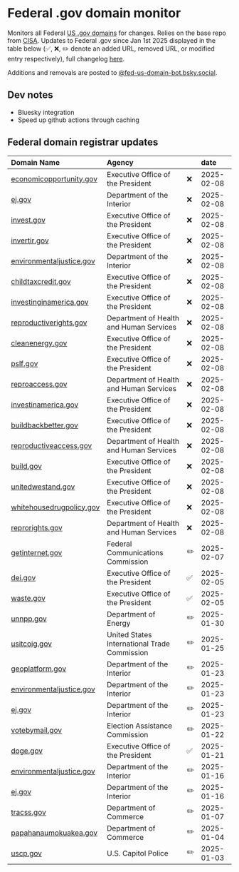 # Federal .gov domain monitor

Monitors all Federal [US .gov domains](https://get.gov/) for changes. Relies on the base repo from [CISA](https://github.com/cisagov/dotgov-data). Updates to Federal .gov since Jan 1st 2025 displayed in the table below (✅, ❌, ✏️ denote an added URL, removed URL, or modified entry respectively), full changelog [here](data/all_federal_us_domain_changes.csv).

Additions and removals are posted to [@fed-us-domain-bot.bsky.social](https://bsky.app/profile/fed-us-domain-bot.bsky.social).

## Dev notes

+ Bluesky integration
+ Speed up github actions through caching


## Federal domain registrar updates

| Domain Name                                                  | Agency                                       |    | date       |
|:-------------------------------------------------------------|:---------------------------------------------|:---|:-----------|
| [economicopportunity.gov](https://economicopportunity.gov)   | Executive Office of the President            | ❌  | 2025-02-08 |
| [ej.gov](https://ej.gov)                                     | Department of the Interior                   | ❌  | 2025-02-08 |
| [invest.gov](https://invest.gov)                             | Executive Office of the President            | ❌  | 2025-02-08 |
| [invertir.gov](https://invertir.gov)                         | Executive Office of the President            | ❌  | 2025-02-08 |
| [environmentaljustice.gov](https://environmentaljustice.gov) | Department of the Interior                   | ❌  | 2025-02-08 |
| [childtaxcredit.gov](https://childtaxcredit.gov)             | Executive Office of the President            | ❌  | 2025-02-08 |
| [investinginamerica.gov](https://investinginamerica.gov)     | Executive Office of the President            | ❌  | 2025-02-08 |
| [reproductiverights.gov](https://reproductiverights.gov)     | Department of Health and Human Services      | ❌  | 2025-02-08 |
| [cleanenergy.gov](https://cleanenergy.gov)                   | Executive Office of the President            | ❌  | 2025-02-08 |
| [pslf.gov](https://pslf.gov)                                 | Executive Office of the President            | ❌  | 2025-02-08 |
| [reproaccess.gov](https://reproaccess.gov)                   | Department of Health and Human Services      | ❌  | 2025-02-08 |
| [investinamerica.gov](https://investinamerica.gov)           | Executive Office of the President            | ❌  | 2025-02-08 |
| [buildbackbetter.gov](https://buildbackbetter.gov)           | Executive Office of the President            | ❌  | 2025-02-08 |
| [reproductiveaccess.gov](https://reproductiveaccess.gov)     | Department of Health and Human Services      | ❌  | 2025-02-08 |
| [build.gov](https://build.gov)                               | Executive Office of the President            | ❌  | 2025-02-08 |
| [unitedwestand.gov](https://unitedwestand.gov)               | Executive Office of the President            | ❌  | 2025-02-08 |
| [whitehousedrugpolicy.gov](https://whitehousedrugpolicy.gov) | Executive Office of the President            | ❌  | 2025-02-08 |
| [reprorights.gov](https://reprorights.gov)                   | Department of Health and Human Services      | ❌  | 2025-02-08 |
| [getinternet.gov](https://getinternet.gov)                   | Federal Communications Commission            | ✏️ | 2025-02-07 |
| [dei.gov](https://dei.gov)                                   | Executive Office of the President            | ✅  | 2025-02-05 |
| [waste.gov](https://waste.gov)                               | Executive Office of the President            | ✅  | 2025-02-05 |
| [unnpp.gov](https://unnpp.gov)                               | Department of Energy                         | ✏️ | 2025-01-30 |
| [usitcoig.gov](https://usitcoig.gov)                         | United States International Trade Commission | ✏️ | 2025-01-25 |
| [geoplatform.gov](https://geoplatform.gov)                   | Department of the Interior                   | ✏️ | 2025-01-23 |
| [environmentaljustice.gov](https://environmentaljustice.gov) | Department of the Interior                   | ✏️ | 2025-01-23 |
| [ej.gov](https://ej.gov)                                     | Department of the Interior                   | ✏️ | 2025-01-23 |
| [votebymail.gov](https://votebymail.gov)                     | Election Assistance Commission               | ✏️ | 2025-01-22 |
| [doge.gov](https://doge.gov)                                 | Executive Office of the President            | ✅  | 2025-01-21 |
| [environmentaljustice.gov](https://environmentaljustice.gov) | Department of the Interior                   | ✏️ | 2025-01-16 |
| [ej.gov](https://ej.gov)                                     | Department of the Interior                   | ✏️ | 2025-01-16 |
| [tracss.gov](https://tracss.gov)                             | Department of Commerce                       | ✏️ | 2025-01-07 |
| [papahanaumokuakea.gov](https://papahanaumokuakea.gov)       | Department of Commerce                       | ✏️ | 2025-01-04 |
| [uscp.gov](https://uscp.gov)                                 | U.S. Capitol Police                          | ✏️ | 2025-01-03 |